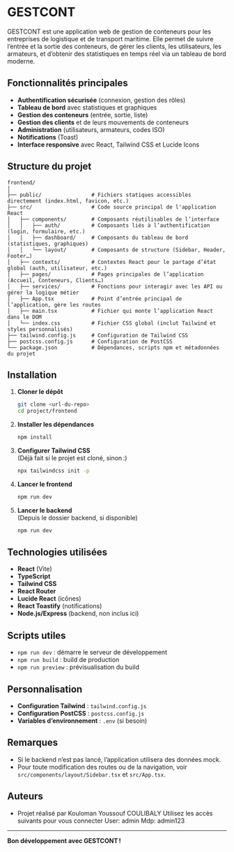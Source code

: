 # GESTCONT

GESTCONT est une application web de gestion de conteneurs pour les entreprises de logistique et de transport maritime. Elle permet de suivre l’entrée et la sortie des conteneurs, de gérer les clients, les utilisateurs, les armateurs, et d’obtenir des statistiques en temps réel via un tableau de bord moderne.

## Fonctionnalités principales

- **Authentification sécurisée** (connexion, gestion des rôles)
- **Tableau de bord** avec statistiques et graphiques
- **Gestion des conteneurs** (entrée, sortie, liste)
- **Gestion des clients** et de leurs mouvements de conteneurs
- **Administration** (utilisateurs, armateurs, codes ISO)
- **Notifications** (Toast)
- **Interface responsive** avec React, Tailwind CSS et Lucide Icons

## Structure du projet

```
frontend/
│
├── public/                # Fichiers statiques accessibles directement (index.html, favicon, etc.)
├── src/                   # Code source principal de l'application React
│   ├── components/        # Composants réutilisables de l’interface
│   │   ├── auth/          # Composants liés à l’authentification (login, formulaire, etc.)
│   │   ├── dashboard/     # Composants du tableau de bord (statistiques, graphiques)
│   │   └── layout/        # Composants de structure (Sidebar, Header, Footer…)
│   ├── contexts/          # Contextes React pour le partage d’état global (auth, utilisateur, etc.)
│   ├── pages/             # Pages principales de l’application (Accueil, Conteneurs, Clients…)
│   ├── services/          # Fonctions pour interagir avec les API ou gérer la logique métier
│   ├── App.tsx            # Point d’entrée principal de l’application, gère les routes
│   ├── main.tsx           # Fichier qui monte l’application React dans le DOM
│   └── index.css          # Fichier CSS global (inclut Tailwind et styles personnalisés)
├── tailwind.config.js     # Configuration de Tailwind CSS
├── postcss.config.js      # Configuration de PostCSS
└── package.json           # Dépendances, scripts npm et métadonnées du projet
```

## Installation

1. **Cloner le dépôt**

   ```bash
   git clone <url-du-repo>
   cd project/frontend
   ```

2. **Installer les dépendances**

   ```bash
   npm install
   ```

3. **Configurer Tailwind CSS**  
   (Déjà fait si le projet est cloné, sinon :)

   ```bash
   npx tailwindcss init -p
   ```

4. **Lancer le frontend**

   ```bash
   npm run dev
   ```

5. **Lancer le backend**  
   (Depuis le dossier backend, si disponible)
   ```bash
   npm run dev
   ```

## Technologies utilisées

- **React** (Vite)
- **TypeScript**
- **Tailwind CSS**
- **React Router**
- **Lucide React** (icônes)
- **React Toastify** (notifications)
- **Node.js/Express** (backend, non inclus ici)

## Scripts utiles

- `npm run dev` : démarre le serveur de développement
- `npm run build` : build de production
- `npm run preview` : prévisualisation du build

## Personnalisation

- **Configuration Tailwind** : `tailwind.config.js`
- **Configuration PostCSS** : `postcss.config.js`
- **Variables d’environnement** : `.env` (si besoin)

## Remarques

- Si le backend n’est pas lancé, l’application utilisera des données mock.
- Pour toute modification des routes ou de la navigation, voir `src/components/layout/Sidebar.tsx` et `src/App.tsx`.

## Auteurs

- Projet réalisé par Kouloman Youssouf COULIBALY
  Utilisez les accès suivants pour vous connecter
  User: admin
  Mdp: admin123

---

**Bon développement avec GESTCONT !**
